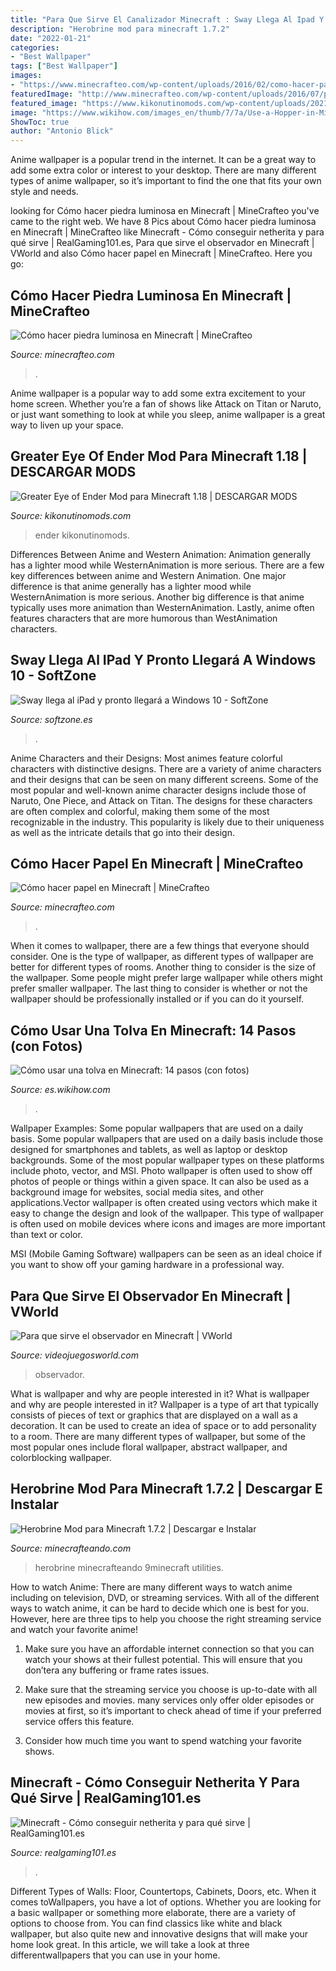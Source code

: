 ```yaml
---
title: "Para Que Sirve El Canalizador Minecraft : Sway Llega Al Ipad Y Pronto Llegará A Windows 10"
description: "Herobrine mod para minecraft 1.7.2"
date: "2022-01-21"
categories:
- "Best Wallpaper"
tags: ["Best Wallpaper"]
images:
- "https://www.minecrafteo.com/wp-content/uploads/2016/02/como-hacer-papel-minecraft.jpg"
featuredImage: "http://www.minecrafteo.com/wp-content/uploads/2016/07/piedra-luminosa-minecraft.jpg"
featured_image: "https://www.kikonutinomods.com/wp-content/uploads/2021/10/Nuevos-Ojos-de-Ender-para-Minecraft-1.18.png"
image: "https://www.wikihow.com/images_en/thumb/7/7a/Use-a-Hopper-in-Minecraft-Step-1-Version-2.jpg/v4-728px-Use-a-Hopper-in-Minecraft-Step-1-Version-2.jpg"
ShowToc: true
author: "Antonio Blick"
---
```



Anime wallpaper is a popular trend in the internet. It can be a great way to add some extra color or interest to your desktop. There are many different types of anime wallpaper, so it’s important to find the one that fits your own style and needs.

	

		
looking for Cómo hacer piedra luminosa en Minecraft | MineCrafteo you've came to the right web. We have 8 Pics about Cómo hacer piedra luminosa en Minecraft | MineCrafteo like Minecraft - Cómo conseguir netherita y para qué sirve | RealGaming101.es, Para que sirve el observador en Minecraft | VWorld and also Cómo hacer papel en Minecraft | MineCrafteo. Here you go:
		
    
## Cómo Hacer Piedra Luminosa En Minecraft | MineCrafteo

<img loading=lazy src="http://www.minecrafteo.com/wp-content/uploads/2016/07/piedra-luminosa-minecraft.jpg" onerror="this.onerror=null;this.src='https://tse3.mm.bing.net/th?id=OIP.NIbuY2oQKwD4cSe5mTvkNwHaEU&amp;pid=15.1';" alt="Cómo hacer piedra luminosa en Minecraft | MineCrafteo">

_Source: minecrafteo.com_

>. 

	

Anime wallpaper is a popular way to add some extra excitement to your home screen. Whether you’re a fan of shows like Attack on Titan or Naruto, or just want something to look at while you sleep, anime wallpaper is a great way to liven up your space.

    
## Greater Eye Of Ender Mod Para Minecraft 1.18 | DESCARGAR MODS

<img loading=lazy src="https://www.kikonutinomods.com/wp-content/uploads/2021/10/Nuevos-Ojos-de-Ender-para-Minecraft-1.18.png" onerror="this.onerror=null;this.src='https://tse2.mm.bing.net/th?id=OIP.Ma7E4ArH3BLXUcoqqrZjTAHaEU&amp;pid=15.1';" alt="Greater Eye of Ender Mod para Minecraft 1.18 | DESCARGAR MODS">

_Source: kikonutinomods.com_

>ender kikonutinomods. 

	

Differences Between Anime and Western Animation: Animation generally has a lighter mood while WesternAnimation is more serious.
There are a few key differences between anime and Western Animation. One major difference is that anime generally has a lighter mood while WesternAnimation is more serious. Another big difference is that anime typically uses more animation than WesternAnimation. Lastly, anime often features characters that are more humorous than WestAnimation characters.

    
## Sway Llega Al IPad Y Pronto Llegará A Windows 10 - SoftZone

<img loading=lazy src="https://www.softzone.es/app/uploads-softzone.es/2015/06/Sway-portada.jpg" onerror="this.onerror=null;this.src='https://tse1.mm.bing.net/th?id=OIP.ebd7xWcQcfDh_Qb1o9cmnwHaDm&amp;pid=15.1';" alt="Sway llega al iPad y pronto llegará a Windows 10 - SoftZone">

_Source: softzone.es_

>. 

	

Anime Characters and their Designs: Most animes feature colorful characters with distinctive designs.
There are a variety of anime characters and their designs that can be seen on many different screens. Some of the most popular and well-known anime character designs include those of Naruto, One Piece, and Attack on Titan. The designs for these characters are often complex and colorful, making them some of the most recognizable in the industry. This popularity is likely due to their uniqueness as well as the intricate details that go into their design.

    
## Cómo Hacer Papel En Minecraft | MineCrafteo

<img loading=lazy src="https://www.minecrafteo.com/wp-content/uploads/2016/02/como-hacer-papel-minecraft.jpg" onerror="this.onerror=null;this.src='https://tse2.mm.bing.net/th?id=OIP.CNnBgtjR5P3vXHvZSYr8zgHaEU&amp;pid=15.1';" alt="Cómo hacer papel en Minecraft | MineCrafteo">

_Source: minecrafteo.com_

>. 

	

When it comes to wallpaper, there are a few things that everyone should consider. One is the type of wallpaper, as different types of wallpaper are better for different types of rooms. Another thing to consider is the size of the wallpaper. Some people might prefer large wallpaper while others might prefer smaller wallpaper. The last thing to consider is whether or not the wallpaper should be professionally installed or if you can do it yourself.

    
## Cómo Usar Una Tolva En Minecraft: 14 Pasos (con Fotos)

<img loading=lazy src="https://www.wikihow.com/images_en/thumb/7/7a/Use-a-Hopper-in-Minecraft-Step-1-Version-2.jpg/v4-728px-Use-a-Hopper-in-Minecraft-Step-1-Version-2.jpg" onerror="this.onerror=null;this.src='https://tse1.mm.bing.net/th?id=OIP.25b4InSMddeRV3o_pSqi7QHaFj&amp;pid=15.1';" alt="Cómo usar una tolva en Minecraft: 14 pasos (con fotos)">

_Source: es.wikihow.com_

>. 

	

Wallpaper Examples: Some popular wallpapers that are used on a daily basis.
Some popular wallpapers that are used on a daily basis include those designed for smartphones and tablets, as well as laptop or desktop backgrounds. Some of the most popular wallpaper types on these platforms include photo, vector, and MSI. 
Photo wallpaper is often used to show off photos of people or things within a given space. It can also be used as a background image for websites, social media sites, and other applications.Vector wallpaper is often created using vectors which make it easy to change the design and look of the wallpaper. This type of wallpaper is often used on mobile devices where icons and images are more important than text or color. 

MSI (Mobile Gaming Software) wallpapers can be seen as an ideal choice if you want to show off your gaming hardware in a professional way.

    
## Para Que Sirve El Observador En Minecraft | VWorld

<img loading=lazy src="https://videojuegosworld.com/wp-content/uploads/2020/07/boton-del-observador-min.jpg" onerror="this.onerror=null;this.src='https://tse3.mm.bing.net/th?id=OIP.w-0yeVwAgyH2R6S6gklGxQAAAA&amp;pid=15.1';" alt="Para que sirve el observador en Minecraft | VWorld">

_Source: videojuegosworld.com_

>observador. 

	

What is wallpaper and why are people interested in it?
What is wallpaper and why are people interested in it?
Wallpaper is a type of art that typically consists of pieces of text or graphics that are displayed on a wall as a decoration. It can be used to create an idea of space or to add personality to a room. There are many different types of wallpaper, but some of the most popular ones include floral wallpaper, abstract wallpaper, and colorblocking wallpaper.

    
## Herobrine Mod Para Minecraft 1.7.2 | Descargar E Instalar

<img loading=lazy src="https://www.minecrafteando.com/wp-content/uploads/2013/04/Herobrine-Mod-2.jpg" onerror="this.onerror=null;this.src='https://tse2.mm.bing.net/th?id=OIP.8NHlAYLEK-F48VKAsoUESgHaEK&amp;pid=15.1';" alt="Herobrine Mod para Minecraft 1.7.2 | Descargar e Instalar">

_Source: minecrafteando.com_

>herobrine minecrafteando 9minecraft utilities. 

	

How to watch Anime: There are many different ways to watch anime including on television, DVD, or streaming services.
With all of the different ways to watch anime, it can be hard to decide which one is best for you. However, here are three tips to help you choose the right streaming service and watch your favorite anime!
1. Make sure you have an affordable internet connection so that you can watch your shows at their fullest potential. This will ensure that you don’tera any buffering or frame rates issues.

2. Make sure that the streaming service you choose is up-to-date with all new episodes and movies. many services only offer older episodes or movies at first, so it’s important to check ahead of time if your preferred service offers this feature.

3. Consider how much time you want to spend watching your favorite shows.

    
## Minecraft - Cómo Conseguir Netherita Y Para Qué Sirve | RealGaming101.es

<img loading=lazy src="https://realgaming101.es/wp-content/uploads/2021/06/netherita-minecraft-como-hacer-para-que-sirve.jpg" onerror="this.onerror=null;this.src='https://tse4.mm.bing.net/th?id=OIP.ULOf8cbyID7l2w-1XcP61QHaEK&amp;pid=15.1';" alt="Minecraft - Cómo conseguir netherita y para qué sirve | RealGaming101.es">

_Source: realgaming101.es_

>. 

	

Different Types of Walls: Floor, Countertops, Cabinets, Doors, etc.
When it comes toWallpapers, you have a lot of options. Whether you are looking for a basic wallpaper or something more elaborate, there are a variety of options to choose from. You can find classics like white and black wallpaper, but also quite new and innovative designs that will make your home look great. In this article, we will take a look at three differentwallpapers that you can use in your home.

